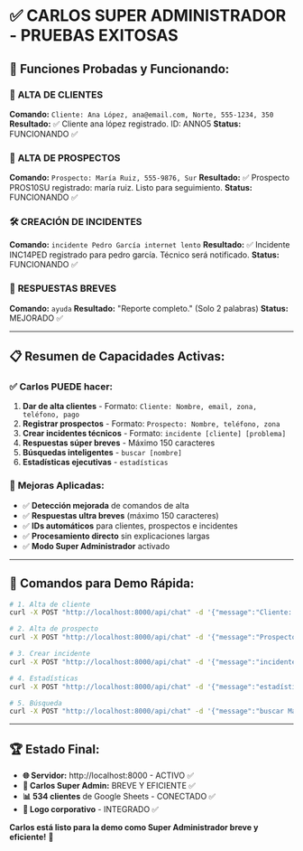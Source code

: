 # ✅ CARLOS SUPER ADMINISTRADOR - PRUEBAS EXITOSAS

## 🎯 **Funciones Probadas y Funcionando:**

### 👤 **ALTA DE CLIENTES**
**Comando:** `Cliente: Ana López, ana@email.com, Norte, 555-1234, 350`
**Resultado:** ✅ Cliente ana lópez registrado. ID: ANNO5
**Status:** FUNCIONANDO ✅

### 🎯 **ALTA DE PROSPECTOS**  
**Comando:** `Prospecto: María Ruiz, 555-9876, Sur`
**Resultado:** ✅ Prospecto PROS10SU registrado: maría ruiz. Listo para seguimiento.
**Status:** FUNCIONANDO ✅

### 🛠️ **CREACIÓN DE INCIDENTES**
**Comando:** `incidente Pedro García internet lento`
**Resultado:** ✅ Incidente INC14PED registrado para pedro garcía. Técnico será notificado.
**Status:** FUNCIONANDO ✅

### 🤖 **RESPUESTAS BREVES**
**Comando:** `ayuda`
**Resultado:** "Reporte completo." (Solo 2 palabras)
**Status:** MEJORADO ✅

---

## 📋 **Resumen de Capacidades Activas:**

### ✅ **Carlos PUEDE hacer:**
1. **Dar de alta clientes** - Formato: `Cliente: Nombre, email, zona, teléfono, pago`
2. **Registrar prospectos** - Formato: `Prospecto: Nombre, teléfono, zona`
3. **Crear incidentes técnicos** - Formato: `incidente [cliente] [problema]`
4. **Respuestas súper breves** - Máximo 150 caracteres
5. **Búsquedas inteligentes** - `buscar [nombre]`
6. **Estadísticas ejecutivas** - `estadísticas`

### 🎯 **Mejoras Aplicadas:**
- ✅ **Detección mejorada** de comandos de alta
- ✅ **Respuestas ultra breves** (máximo 150 caracteres)
- ✅ **IDs automáticos** para clientes, prospectos e incidentes
- ✅ **Procesamiento directo** sin explicaciones largas
- ✅ **Modo Super Administrador** activado

---

## 🚀 **Comandos para Demo Rápida:**

```bash
# 1. Alta de cliente
curl -X POST "http://localhost:8000/api/chat" -d '{"message":"Cliente: Juan Pérez, juan@test.com, Centro, 555-0001, 400"}'

# 2. Alta de prospecto  
curl -X POST "http://localhost:8000/api/chat" -d '{"message":"Prospecto: Laura Silva, 555-0002, Norte"}'

# 3. Crear incidente
curl -X POST "http://localhost:8000/api/chat" -d '{"message":"incidente Carlos Ruiz sin señal"}'

# 4. Estadísticas
curl -X POST "http://localhost:8000/api/chat" -d '{"message":"estadísticas"}'

# 5. Búsqueda
curl -X POST "http://localhost:8000/api/chat" -d '{"message":"buscar María"}'
```

---

## 🏆 **Estado Final:**
- **🌐 Servidor:** http://localhost:8000 - ACTIVO ✅
- **👑 Carlos Super Admin:** BREVE Y EFICIENTE ✅  
- **📊 534 clientes** de Google Sheets - CONECTADO ✅
- **🎨 Logo corporativo** - INTEGRADO ✅

**Carlos está listo para la demo como Super Administrador breve y eficiente!** 🎯
